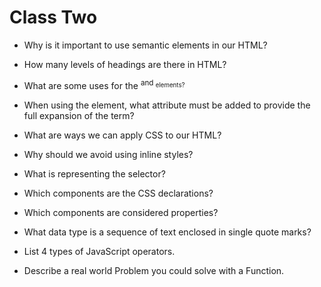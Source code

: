 # Class Two

- Why is it important to use semantic elements in our HTML?

- How many levels of headings are there in HTML?

- What are some uses for the <sup> and <sub> elements?

- When using the <abbr> element, what attribute must be added to provide the full expansion of the term?

- What are ways we can apply CSS to our HTML?

- Why should we avoid using inline styles?

- What is representing the selector?

- Which components are the CSS declarations?

- Which components are considered properties?

- What data type is a sequence of text enclosed in single quote marks?

- List 4 types of JavaScript operators.

- Describe a real world Problem you could solve with a Function.
